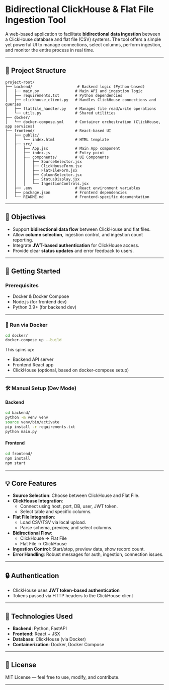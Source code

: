 # Bidirectional ClickHouse & Flat File Ingestion Tool

A web-based application to facilitate **bidirectional data ingestion** between a ClickHouse database and flat file (CSV) systems. The tool offers a simple yet powerful UI to manage connections, select columns, perform ingestion, and monitor the entire process in real time.

---

## 📁 Project Structure

```
project-root/
├── backend/                    # Backend logic (Python-based)
│   ├── main.py                # Main API and ingestion logic
│   ├── requirements.txt       # Python dependencies
│   ├── clickhouse_client.py   # Handles ClickHouse connections and queries
│   ├── flatfile_handler.py    # Manages file read/write operations
│   └── utils.py               # Shared utilities
├── docker/
│   └── docker-compose.yml     # Container orchestration (ClickHouse, app services)
├── frontend/                  # React-based UI
│   ├── public/
│   │   └── index.html         # HTML template
│   ├── src/
│   │   ├── App.jsx            # Main App component
│   │   ├── index.js           # Entry point
│   │   ├── components/        # UI Components
│   │   │   ├── SourceSelector.jsx
│   │   │   ├── ClickHouseForm.jsx
│   │   │   ├── FlatFileForm.jsx
│   │   │   ├── ColumnSelector.jsx
│   │   │   ├── StatusDisplay.jsx
│   │   │   └── IngestionControls.jsx
│   ├── .env                   # React environment variables
│   ├── package.json           # Frontend dependencies
│   └── README.md              # Frontend-specific documentation
```

---

## 🎯 Objectives

- Support **bidirectional data flow** between ClickHouse and flat files.
- Allow **column selection**, ingestion control, and ingestion count reporting.
- Integrate **JWT-based authentication** for ClickHouse access.
- Provide clear **status updates** and error feedback to users.

---

## 🚀 Getting Started

### Prerequisites

- Docker & Docker Compose
- Node.js (for frontend dev)
- Python 3.9+ (for backend dev)

---

### 🐳 Run via Docker

```bash
cd docker/
docker-compose up --build
```

This spins up:
- Backend API server
- Frontend React app
- ClickHouse (optional, based on docker-compose setup)

---

### 🛠️ Manual Setup (Dev Mode)

#### Backend

```bash
cd backend/
python -m venv venv
source venv/bin/activate
pip install -r requirements.txt
python main.py
```

#### Frontend

```bash
cd frontend/
npm install
npm start
```

---

## 💡 Core Features

- **Source Selection**: Choose between ClickHouse and Flat File.
- **ClickHouse Integration**:
  - Connect using host, port, DB, user, JWT token.
  - Select table and specific columns.
- **Flat File Integration**:
  - Load CSV/TSV via local upload.
  - Parse schema, preview, and select columns.
- **Bidirectional Flow**:
  - ClickHouse → Flat File
  - Flat File → ClickHouse
- **Ingestion Control**: Start/stop, preview data, show record count.
- **Error Handling**: Robust messages for auth, ingestion, connection issues.

---




## 🔒 Authentication

- ClickHouse uses **JWT token-based authentication**
- Tokens passed via HTTP headers to the ClickHouse client

---



## 📎 Technologies Used

- **Backend**: Python, FastAPI
- **Frontend**: React + JSX
- **Database**: ClickHouse (via Docker)
- **Containerization**: Docker, Docker Compose

---

## 📃 License

MIT License — feel free to use, modify, and contribute.

---
